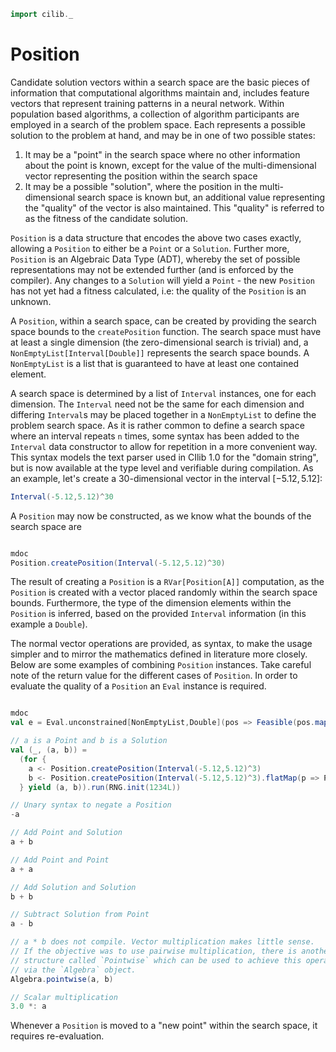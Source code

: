 ```scala mdoc:invisible
import cilib._
```

# Position

Candidate solution vectors within a search space are the basic pieces of
information that computational algorithms maintain and, includes feature
vectors that represent training patterns in a neural network.
Within population based algorithms, a collection of algorithm
participants are employed in a search of the problem space. Each represents
a possible solution to the problem at hand, and may be in one of two
possible states:

1. It may be a "point" in the search space where no other information about
   the point is known, except for the value of the multi-dimensional vector
   representing the position within the search space
2. It may be a possible "solution", where the position in the multi-dimensional
   search space is known but, an additional value representing the
   "quality" of the vector is also maintained. This "quality" is
   referred to as the fitness of the candidate solution.

`Position` is a data structure that encodes the above two cases
exactly, allowing a `Position` to either be a `Point` or a `Solution`.
Further more, `Position` is an Algebraic Data Type (ADT), whereby the set
of possible representations may not be extended further (and is enforced
by the compiler). Any changes to a `Solution` will yield a `Point` - the
new `Position` has not yet had a fitness calculated, i.e: the
quality of the `Position` is an unknown.

A `Position`, within a search space, can be created by providing the search
space bounds to the `createPosition` function. The search space must have
at least a single dimension (the zero-dimensional search is trivial) and, a
`NonEmptyList[Interval[Double]]` represents the search space bounds.
A `NonEmptyList` is a list that is guaranteed to have at least one
contained element.

A search space is determined by a list of `Interval` instances, one
for each dimension. The `Interval` need not be the same for each
dimension and differing `Interval`s may be placed together in a
`NonEmptyList` to define the problem search space. As it is rather
common to define a search space where an interval repeats `n` times,
some syntax has been added to the `Interval` data constructor to allow
for repetition in a more convenient way. This syntax models the text
parser used in CIlib 1.0 for the "domain string", but is now available
at the type level and verifiable during compilation. As an example,
let's create a 30-dimensional vector in the interval $[-5.12, 5.12]$:

```scala mdoc
Interval(-5.12,5.12)^30
```

A `Position` may now be constructed, as we know what the bounds of the search
space are

```scala

mdoc
Position.createPosition(Interval(-5.12,5.12)^30)
```

The result of creating a `Position` is a `RVar[Position[A]]` computation,
as the `Position` is created with a vector placed randomly within the search
space bounds. Furthermore, the type of the dimension elements within the
`Position` is inferred, based on the provided `Interval` information (in this
example a `Double`).

The normal vector operations are provided, as syntax, to make the usage
simpler and to mirror the mathematics defined in literature more closely.
Below are some examples of combining `Position` instances. Take careful
note of the return value for the different cases of `Position`. In order
to evaluate the quality of a `Position` an `Eval` instance is required.

```scala

mdoc
val e = Eval.unconstrained[NonEmptyList,Double](pos => Feasible(pos.map(x => x * x).sum))

// a is a Point and b is a Solution
val (_, (a, b)) =
  (for {
    a <- Position.createPosition(Interval(-5.12,5.12)^3)
    b <- Position.createPosition(Interval(-5.12,5.12)^3).flatMap(p => Position.eval(e, p))
  } yield (a, b)).run(RNG.init(1234L))

// Unary syntax to negate a Position
-a

// Add Point and Solution
a + b

// Add Point and Point
a + a

// Add Solution and Solution
b + b

// Subtract Solution from Point
a - b

// a * b does not compile. Vector multiplication makes little sense.
// If the objective was to use pairwise multiplication, there is another
// structure called `Pointwise` which can be used to achieve this operation
// via the `Algebra` object.
Algebra.pointwise(a, b)

// Scalar multiplication
3.0 *: a
```

Whenever a `Position` is moved to a "new point" within the search space,
it requires re-evaluation.
